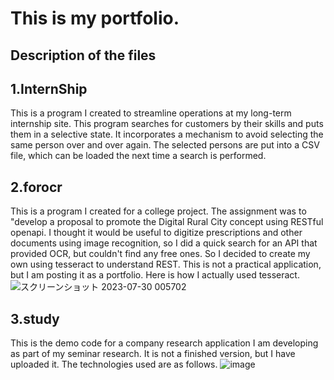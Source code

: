# This is my portfolio.
## Description of the files
1.InternShip
---
This is a program I created to streamline operations at my long-term internship site.
This program searches for customers by their skills and puts them in a selective state. It incorporates a mechanism to avoid selecting the same person over and over again. The selected persons are put into a CSV file, which can be loaded the next time a search is performed.

2.forocr
---
This is a program I created for a college project. The assignment was to "develop a proposal to promote the Digital Rural City concept using RESTful openapi.
I thought it would be useful to digitize prescriptions and other documents using image recognition, so I did a quick search for an API that provided OCR, but couldn't find any free ones.
So I decided to create my own using tesseract to understand REST. This is not a practical application, but I am posting it as a portfolio.
Here is how I actually used tesseract.
![スクリーンショット 2023-07-30 005702](https://github.com/Kazuki-684/MyProgram/assets/135617342/0e6e6ff2-2407-4736-bfe5-e361381787ff)

3.study
---
This is the demo code for a company research application I am developing as part of my seminar research. It is not a finished version, but I have uploaded it.
The technologies used are as follows.
![image](https://github.com/Kazuki-684/MyProgram/assets/135617342/9480506f-d9df-48cc-ba5d-39df530a2b5b)

